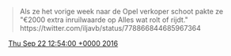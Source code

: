 > Als ze het vorige week naar de Opel verkoper schoot pakte ze "€2000 extra inruilwaarde op Alles wat rolt of rijdt\." https://twitter\.com/iljavb/status/778866844685967364

<img src="../../media/tweet.ico" width="12" /> [Thu Sep 22 12:54:00 +0000 2016](https://twitter.com/DromerDenker/status/778940408437084160)